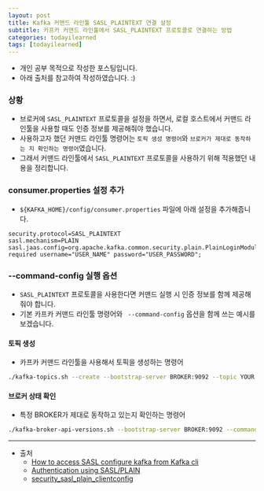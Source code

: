 ```yaml
---
layout: post
title: Kafka 커맨드 라인툴 SASL_PLAINTEXT 연결 설정
subtitle: 카프카 커맨드 라인툴에서 SASL_PLAINTEXT 프로토콜로 연결하는 방법
categories: todayilearned
tags: [todayilearned]
---
```


- 개인 공부 목적으로 작성한 포스팅입니다.
- 아래 출처를 참고하여 작성하였습니다. :)

### 상황

- 브로커에 `SASL_PLAINTEXT` 프로토콜을 설정을 하면서, 로컬 호스트에서 커맨드 라인툴을 사용할 때도 인증 정보를 제공해줘야 했습니다.
- 사용하고자 했던 커맨드 라인툴 명령어는 `토픽 생성 명령어`와 `브로커가 제대로 동작하는 지 확인하는 명령어`였습니다.
- 그래서 커맨드 라인툴에서 `SASL_PLAINTEXT` 프로토콜을 사용하기 위해 적용했던 내용을 정리합니다.

### consumer.properties 설정 추가

- `${KAFKA_HOME}/config/consumer.properties` 파일에 아래 설정을 추가해줍니다.

```properties
security.protocol=SASL_PLAINTEXT
sasl.mechanism=PLAIN
sasl.jaas.config=org.apache.kafka.common.security.plain.PlainLoginModule required username="USER_NAME" password="USER_PASSWORD";
```

### --command-config 실행 옵션

- `SASL_PLAINTEXT` 프로토콜을 사용한다면 커맨드 실행 시 인증 정보를 함께 제공해줘야 합니다.
- 기본 카프카 커맨드 라인툴 명령어와 ` --command-config` 옵션을 함께 쓰는 예시를 보겠습니다.

#### 토픽 생성

- 카프카 커맨드 라인툴을 사용해서 토픽을 생성하는 명령어

```bash
./kafka-topics.sh --create --bootstrap-server BROKER:9092 --topic YOUR.TOPIC.NAME --command-config ../config/consumer.properties
```

#### 브로커 상태 확인

- 특정 BROKER가 제대로 동작하고 있는지 확인하는 명령어

```bash
./kafka-broker-api-versions.sh --bootstrap-server BROKER:9092 --command-config ../config/consumer.properties
```

---

- 출처
  - [How to access SASL configure kafka from Kafka cli](https://stackoverflow.com/questions/63488557/how-to-access-sasl-configure-kafka-from-kafka-cli)
  - [Authentication using SASL/PLAIN](https://kafka.apache.org/documentation/#security_sasl_plain)
  - [security_sasl_plain_clientconfig](https://kafka.apache.org/documentation/#security_sasl_plain_clientconfig)